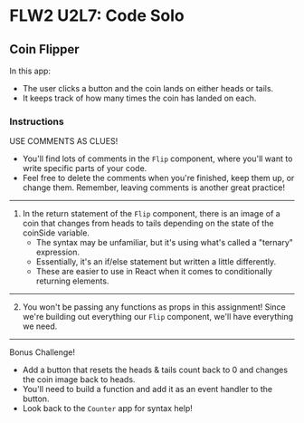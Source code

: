 # FLW2 U2L7: Code Solo

## Coin Flipper

In this app:
- The user clicks a button and the coin lands on either heads or tails.
- It keeps track of how many times the coin has landed on each.

### Instructions

USE COMMENTS AS CLUES!
- You'll find lots of comments in the `Flip` component, where you'll want to write specific parts of your code.
- Feel free to delete the comments when you're finished, keep them up, or change them. Remember, leaving comments is another great practice!

---

1. In the return statement of the `Flip` component, there is an image of a coin that changes from heads to tails depending on the state of the coinSide variable.
   - The syntax may be unfamiliar, but it's using what's called a "ternary" expression.
   - Essentially, it's an if/else statement but written a little differently.
   - These are easier to use in React when it comes to conditionally returning elements.

---

2. You won't be passing any functions as props in this assignment! Since we're building out everything our `Flip` component, we'll have everything we need.

---

Bonus Challenge!
- Add a button that resets the heads & tails count back to 0 and changes the coin image back to heads.
- You'll need to build a function and add it as an event handler to the button.
- Look back to the `Counter` app for syntax help!
